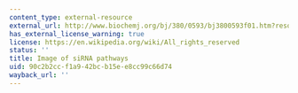 ```yaml
---
content_type: external-resource
external_url: http://www.biochemj.org/bj/380/0593/bj3800593f01.htm?resolution=STD
has_external_license_warning: true
license: https://en.wikipedia.org/wiki/All_rights_reserved
status: ''
title: Image of siRNA pathways
uid: 90c2b2cc-f1a9-42bc-b15e-e8cc99c66d74
wayback_url: ''
---
```

